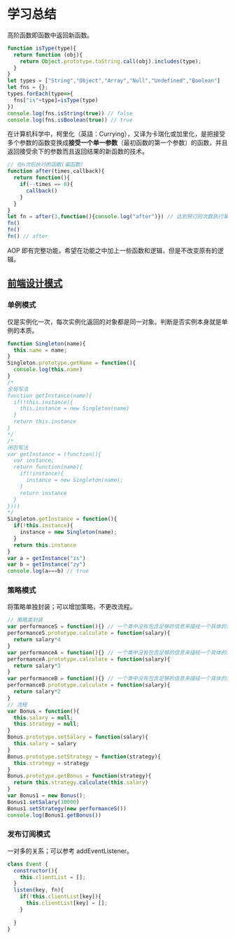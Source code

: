 # 学习总结

高阶函数即函数中返回新函数。

```javascript
function isType(type){
  return function (obj){
    return Object.prototype.toString.call(obj).includes(type);
  }
}
let types = ["String","Object","Array","Null","Undefined","Boolean"]
let fns = {};
types.forEach(type=>{
  fns["is"+type]=isType(type)
})
console.log(fns.isString(true)) // false
console.log(fns.isBoolean(true)) // true
```

在计算机科学中，柯里化（英語：Currying），又译为卡瑞化或加里化，是把接受多个参数的函数变换成**接受一个单一参数**（最初函数的第一个参数）的函数，并且返回接受余下的参数而且返回结果的新函数的技术。

```js
// 在n次后执行的函数(偏函数)
function after(times,callback){
  return function(){
    if(--times == 0){
      callback()
    }
  }
}
let fn = after(3,function(){console.log("after")}) // 达到预订的次数执行某个函数
fn()
fn()
fn() // after
```

AOP 即有完整功能，希望在功能之中加上一些函数和逻辑，但是不改变原有的逻辑。

## [前端设计模式](https://www.bilibili.com/video/BV1qq4y1s75n?from=search&seid=2820728866388377946&spm_id_from=333.337.0.0)

### 单例模式

仅是实例化一次，每次实例化返回的对象都是同一对象。判断是否实例本身就是单例的本质。

```javascript
function Singleton(name){
  this.name = name;
}
Singleton.prototype.getName = function(){
  console.log(this.name)
}
/*
全局写法
function getInstance(name){
  if(!this.instance){
    this.instance = new Singleton(name)
  }
  return this.instance
}
*/
/*
闭包写法
var getInstance = (function(){
  var instance;
  return function(name){
    if(!instance){
      instance = new Singleton(name);
    }
    return instance
  }
})()
*/
Singleton.getInstance = function(){
  if(!this.instance){
    instance = new Singleton(name);
  }
  return this.instance
}
var a = getInstance("zs")
var b = getInstance("zy")
console.log(a===b) // true
```

### 策略模式

将策略单独封装；可以增加策略，不更改流程。

```javascript
// 策略类封装
var performanceS = function(){} // 一个类中没有包含足够的信息来描绘一个具体的对象-抽象类
performanceS.prototype.calculate = function(salary){
  return salary*4
}
var performanceA = function(){} // 一个类中没有包含足够的信息来描绘一个具体的对象-抽象类
performanceA.prototype.calculate = function(salary){
  return salary*3
}
var performanceB = function(){} // 一个类中没有包含足够的信息来描绘一个具体的对象-抽象类
performanceB.prototype.calculate = function(salary){
  return salary*2
}
// 流程
var Bonus = function(){
  this.salary = null;
  this.strategy = null;
}
Bonus.prototype.setSalary = function(salary){
  this.salary = salary
}
Bonus.prototype.setStrategy = function(strategy){
  this.strategy = strategy
}
Bonus.prototype.getBonus = function(strategy){
  return this.strategy.calculate(this.salary)
}
var Bonus1 = new Bonus();
Bonus1.setSalary(10000)
Bonus1.setStrategy(new performanceS())
console.log(Bonus1.getBonus())
```



### 发布订阅模式

一对多的关系；可以参考 addEventListener。

```javascript
class Event {
  constructor(){
    this.clientList = [];
  }
  listen(key, fn){
    if(!this.clientList[key]){
      this.clientList[key] = [];
    }
    
  }
}
```

